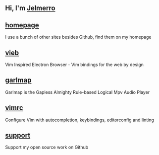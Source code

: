 ## Hi, I'm [Jelmerro](https://jelmerro.nl)

## [homepage](https://jelmerro.nl)

I use a bunch of other sites besides Github, find them on my homepage

## [vieb](https://github.com/Jelmerro/Vieb)

Vim Inspired Electron Browser - Vim bindings for the web by design

## [garlmap](https://github.com/Jelmerro/Garlmap)

Garlmap is the Gapless Almighty Rule-based Logical Mpv Audio Player

## [vimrc](https://github.com/Jelmerro/vimrc)

Configure Vim with autocompletion, keybindings, editorconfig and linting

## [support](https://github.com/sponsors/jelmerro)

Support my open source work on Github
